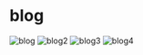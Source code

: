 # blog

![blog](https://github.com/Vivek-KP/blog/assets/44610017/2c369702-b93b-4d08-a57e-f1bc2e7d639d)
![blog2](https://github.com/Vivek-KP/blog/assets/44610017/5b68157c-f7c3-45aa-83f5-9e14e9e7c29c)
![blog3](https://github.com/Vivek-KP/blog/assets/44610017/beca3d47-ffcd-429f-afb7-5462bbb471cd)
![blog4](https://github.com/Vivek-KP/blog/assets/44610017/48d7d793-b444-49b0-9330-2764dc7003de)

